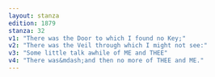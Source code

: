 ```yaml
---
layout: stanza
edition: 1879
stanza: 32
v1: "There was the Door to which I found no Key;"
v2: "There was the Veil through which I might not see:"
v3: "Some little talk awhile of ME and THEE"
v4: "There was&mdash;and then no more of THEE and ME."
---
```

